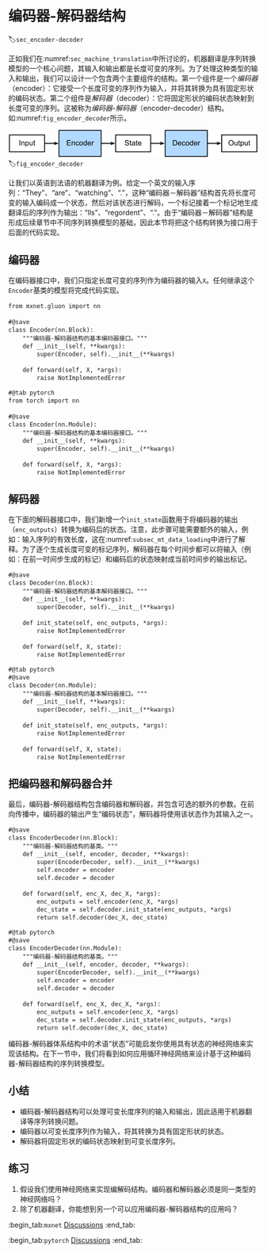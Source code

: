 # 编码器-解码器结构
:label:`sec_encoder-decoder`

正如我们在:numref:`sec_machine_translation`中所讨论的，机器翻译是序列转换模型的一个核心问题，其输入和输出都是长度可变的序列。为了处理这种类型的输入和输出，我们可以设计一个包含两个主要组件的结构。第一个组件是一个*编码器*（encoder）：它接受一个长度可变的序列作为输入，并将其转换为具有固定形状的编码状态。第二个组件是*解码器*（decoder）：它将固定形状的编码状态映射到长度可变的序列。这被称为*编码器-解码器*（encoder-decoder）结构。如:numref:`fig_encoder_decoder`所示。

![编码器-解码器结构](../img/encoder-decoder.svg)
:label:`fig_encoder_decoder`

让我们以英语到法语的机器翻译为例。给定一个英文的输入序列：“They”、“are”、“watching”、“.”，这种“编码器－解码器”结构首先将长度可变的输入编码成一个状态，然后对该状态进行解码，一个标记接着一个标记地生成翻译后的序列作为输出：“Ils”、“regordent”、“.”。由于“编码器－解码器”结构是形成后续章节中不同序列转换模型的基础，因此本节将把这个结构转换为接口用于后面的代码实现。

## 编码器

在编码器接口中，我们只指定长度可变的序列作为编码器的输入`X`。任何继承这个`Encoder`基类的模型将完成代码实现。

```{.python .input}
from mxnet.gluon import nn

#@save
class Encoder(nn.Block):
    """编码器-解码器结构的基本编码器接口。"""
    def __init__(self, **kwargs):
        super(Encoder, self).__init__(**kwargs)

    def forward(self, X, *args):
        raise NotImplementedError
```

```{.python .input}
#@tab pytorch
from torch import nn

#@save
class Encoder(nn.Module):
    """编码器-解码器结构的基本编码器接口。"""
    def __init__(self, **kwargs):
        super(Encoder, self).__init__(**kwargs)

    def forward(self, X, *args):
        raise NotImplementedError
```

## 解码器

在下面的解码器接口中，我们新增一个`init_state`函数用于将编码器的输出（`enc_outputs`）转换为编码后的状态。注意，此步骤可能需要额外的输入，例如：输入序列的有效长度，这在:numref:`subsec_mt_data_loading`中进行了解释。为了逐个生成长度可变的标记序列，解码器在每个时间步都可以将输入（例如：在前一时间步生成的标记）和编码后的状态映射成当前时间步的输出标记。

```{.python .input}
#@save
class Decoder(nn.Block):
    """编码器-解码器结构的基本解码器接口。"""
    def __init__(self, **kwargs):
        super(Decoder, self).__init__(**kwargs)

    def init_state(self, enc_outputs, *args):
        raise NotImplementedError

    def forward(self, X, state):
        raise NotImplementedError
```

```{.python .input}
#@tab pytorch
#@save
class Decoder(nn.Module):
    """编码器-解码器结构的基本解码器接口。"""
    def __init__(self, **kwargs):
        super(Decoder, self).__init__(**kwargs)

    def init_state(self, enc_outputs, *args):
        raise NotImplementedError

    def forward(self, X, state):
        raise NotImplementedError
```

## 把编码器和解码器合并

最后，编码器-解码器结构包含编码器和解码器，并包含可选的额外的参数。在前向传播中，编码器的输出产生“编码状态”，解码器将使用该状态作为其输入之一。

```{.python .input}
#@save
class EncoderDecoder(nn.Block):
    """编码器-解码器结构的基类。"""
    def __init__(self, encoder, decoder, **kwargs):
        super(EncoderDecoder, self).__init__(**kwargs)
        self.encoder = encoder
        self.decoder = decoder

    def forward(self, enc_X, dec_X, *args):
        enc_outputs = self.encoder(enc_X, *args)
        dec_state = self.decoder.init_state(enc_outputs, *args)
        return self.decoder(dec_X, dec_state)
```

```{.python .input}
#@tab pytorch
#@save
class EncoderDecoder(nn.Module):
    """编码器-解码器结构的基类。"""
    def __init__(self, encoder, decoder, **kwargs):
        super(EncoderDecoder, self).__init__(**kwargs)
        self.encoder = encoder
        self.decoder = decoder

    def forward(self, enc_X, dec_X, *args):
        enc_outputs = self.encoder(enc_X, *args)
        dec_state = self.decoder.init_state(enc_outputs, *args)
        return self.decoder(dec_X, dec_state)
```

编码器-解码器体系结构中的术语“状态”可能启发你使用具有状态的神经网络来实现该结构。在下一节中，我们将看到如何应用循环神经网络来设计基于这种编码器-解码器结构的序列转换模型。

## 小结

* 编码器-解码器结构可以处理可变长度序列的输入和输出，因此适用于机器翻译等序列转换问题。
* 编码器以可变长度序列作为输入，将其转换为具有固定形状的状态。
* 解码器将固定形状的编码状态映射到可变长度序列。

## 练习

1. 假设我们使用神经网络来实现编解码结构。编码器和解码器必须是同一类型的神经网络吗？
1. 除了机器翻译，你能想到另一个可以应用编码器-解码器结构的应用吗？

:begin_tab:`mxnet`
[Discussions](https://discuss.d2l.ai/t/341)
:end_tab:

:begin_tab:`pytorch`
[Discussions](https://discuss.d2l.ai/t/1061)
:end_tab:
